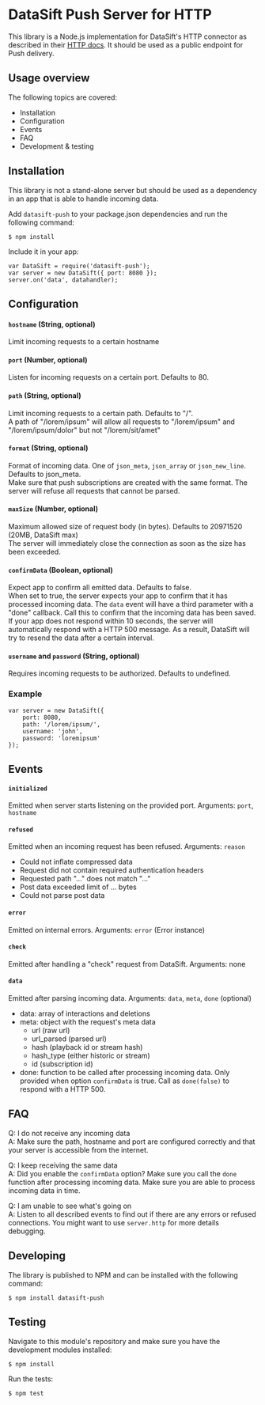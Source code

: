 # DataSift Push Server for HTTP

This library is a Node.js implementation for DataSift's HTTP connector as described in their [HTTP docs](http://dev.datasift.com/docs/push/connectors/http). It should be used as a public endpoint for Push delivery.

## Usage overview

The following topics are covered:

* Installation
* Configuration
* Events
* FAQ
* Development & testing

## Installation

This library is not a stand-alone server but should be used as a dependency in an app that is able to handle incoming data.

Add `datasift-push` to your package.json dependencies and run the following command:

    $ npm install
    
Include it in your app:

    var DataSift = require('datasift-push');
    var server = new DataSift({ port: 8080 });
    server.on('data', datahandler);
    
## Configuration

#### `hostname` (String, optional)

Limit incoming requests to a certain hostname

#### `port` (Number, optional)

Listen for incoming requests on a certain port. Defaults to 80.

#### `path` (String, optional)

Limit incoming requests to a certain path. Defaults to "/".  
A path of "/lorem/ipsum" will allow all requests to "/lorem/ipsum" and "/lorem/ipsum/dolor" but not "/lorem/sit/amet"

#### `format` (String, optional)

Format of incoming data. One of `json_meta`, `json_array` or `json_new_line`. Defaults to json_meta.  
Make sure that push subscriptions are created with the same format. The server will refuse all requests that cannot be parsed.

#### `maxSize` (Number, optional)

Maximum allowed size of request body (in bytes). Defaults to 20971520 (20MB, DataSift max)  
The server will immediately close the connection as soon as the size has been exceeded.

#### `confirmData` (Boolean, optional)

Expect app to confirm all emitted data. Defaults to false.  
When set to true, the server expects your app to confirm that it has processed incoming data. The `data` event will have a third parameter with a "done" callback. Call this to confirm that the incoming data has been saved. If your app does not respond within 10 seconds, the server will automatically respond with a HTTP 500 message. As a result, DataSift will try to resend the data after a certain interval.

#### `username` and `password` (String, optional)

Requires incoming requests to be authorized. Defaults to undefined.

### Example

    var server = new DataSift({
        port: 8080,
        path: '/lorem/ipsum/',
        username: 'john',
        password: 'loremipsum'
    });

## Events

#### `initialized`

Emitted when server starts listening on the provided port. Arguments: `port`, `hostname`

#### `refused`

Emitted when an incoming request has been refused. Arguments: `reason`

- Could not inflate compressed data
- Request did not contain required authentication headers
- Requested path "..." does not match "..."
- Post data exceeded limit of ... bytes
- Could not parse post data

#### `error` 

Emitted on internal errors. Arguments: `error` (Error instance)

#### `check`

Emitted after handling a "check" request from DataSift. Arguments: none

#### `data`

Emitted after parsing incoming data. Arguments: `data`, `meta`, `done` (optional)

- data: array of interactions and deletions
- meta: object with the request's meta data
    - url (raw url)
    - url_parsed (parsed url)
    - hash (playback id or stream hash)
    - hash_type (either historic or stream)
    - id (subscription id)
- done: function to be called after processing incoming data. Only provided when option `confirmData` is true. Call as `done(false)` to respond with a HTTP 500.

## FAQ

Q: I do not receive any incoming data  
A: Make sure the path, hostname and port are configured correctly and that your server is accessible from the internet.

Q: I keep receiving the same data  
A: Did you enable the `confirmData` option? Make sure you call the `done` function after processing incoming data. Make sure you are able to process incoming data in time.

Q: I am unable to see what's going on  
A: Listen to all described events to find out if there are any errors or refused connections. You might want to use `server.http` for more details debugging.


## Developing

The library is published to NPM and can be installed with the following command:

    $ npm install datasift-push

## Testing

Navigate to this module's repository and make sure you have the development modules installed:

    $ npm install


Run the tests:

    $ npm test

